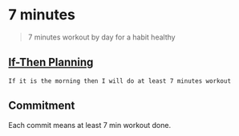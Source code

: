 # 7 minutes

> 7 minutes workout by day for a habit healthy

## [If-Then Planning](http://99u.com/articles/7248/how-to-use-if-then-planning-to-achieve-any-goal)

```
If it is the morning then I will do at least 7 minutes workout
```


## Commitment

Each commit means at least 7 min workout done.
